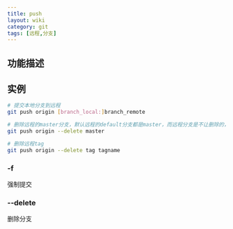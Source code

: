 ```yaml
---
title: push
layout: wiki
category: git
tags: [远程,分支]
---
```


## 功能描述

## 实例

~~~Bash
# 提交本地分支到远程
git push origin [branch_local:]branch_remote

# 删除远程的master分支，默认远程的default分支都是master，而远程分支是不让删除的，所以需要先修改default分支『一般通过gitlab或者github管理都是提供界面修改的』
git push origin --delete master

# 删除远程tag
git push origin --delete tag tagname
~~~

### -f

强制提交

### --delete

删除分支
